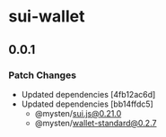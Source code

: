 # sui-wallet

## 0.0.1

### Patch Changes

- Updated dependencies [4fb12ac6d]
- Updated dependencies [bb14ffdc5]
  - @mysten/sui.js@0.21.0
  - @mysten/wallet-standard@0.2.7
